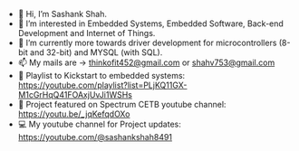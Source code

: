 - 👋 Hi, I’m Sashank Shah.
- 👀 I’m interested in Embedded Systems, Embedded Software, Back-end Development and Internet of Things. 
- 🌱 I’m currently more towards driver development for microcontrollers (8-bit and 32-bit) and MYSQL (with SQL).
- 📫 My mails are -> thinkofit452@gmail.com or shahv753@gmail.com
- 🔔 Playlist to Kickstart to embedded systems: https://youtube.com/playlist?list=PLjKQ11GX-M1cGrHqQ41FOAxjUvJi1WSHs
- 👀 Project featured on Spectrum CETB youtube channel: https://youtu.be/_jqKefqdOXo
- 💻 My youtube channel for Project updates: https://youtube.com/@sashankshah8491

<!---
Sashank-Shah/Sashank-Shah is a ✨ special ✨ repository because its `README.md` (this file) appears on your GitHub profile.
You can click the Preview link to take a look at your changes.
--->
